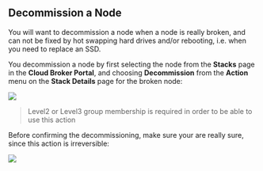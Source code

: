 ## Decommission a Node

You will want to decommission a node when a node is really broken, and can not be fixed by hot swapping hard drives and/or rebooting, i.e. when you need to replace an SSD.

You decommission a node by first selecting the node from the **Stacks** page in the **Cloud Broker Portal**, and choosing **Decommission** from the **Action** menu on the **Stack Details** page for the broken node:

![](maintenance.png)

> Level2 or Level3 group membership is required in order to be able to use this action

Before confirming the decommissioning, make sure your are really sure, since this action is irreversible:

![](decommission.png)